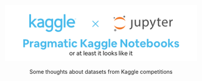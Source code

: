 <div align="center">
  <img width="512" src="https://raw.githubusercontent.com/2n3g5c9/pragmatic-kaggle-notebooks/master/img/pragmatic-kaggle-notebooks_banner.png" alt="pragmatic-kaggle-notebooks">
</div>

<br />

<div align="center">Some thoughts about datasets from Kaggle competitions</div>
